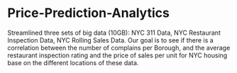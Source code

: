 # Price-Prediction-Analytics
Streamlined three sets of big data (10GB): NYC 311 Data, NYC Restaurant Inspection Data, NYC Rolling Sales Data. Our goal is to see if there is a correlation between the number of complains per Borough,  and the average restaurant inspection rating and the price of sales per unit for NYC housing base on the different locations of these data.
